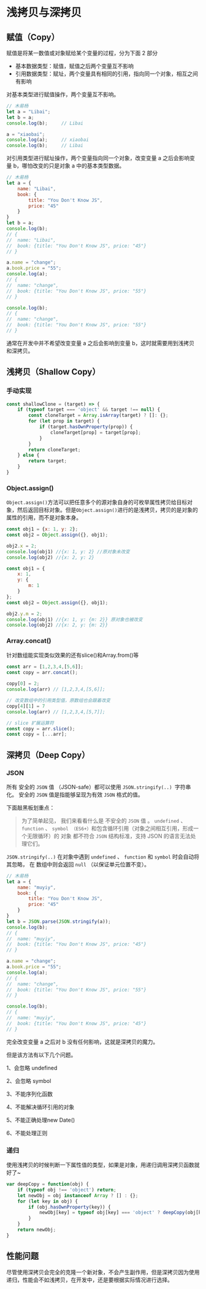 # 浅拷贝与深拷贝

## 赋值（Copy）

赋值是将某一数值或对象赋给某个变量的过程，分为下面 2 部分

- 基本数据类型：赋值，赋值之后两个变量互不影响
- 引用数据类型：赋址，两个变量具有相同的引用，指向同一个对象，相互之间有影响

对基本类型进行赋值操作，两个变量互不影响。

```js
// 木易杨
let a = "Libai";
let b = a;
console.log(b);     // Libai

a = "xiaobai";
console.log(a);     // xiaobai
console.log(b);     // Libai
```

对引用类型进行赋址操作，两个变量指向同一个对象，改变变量 a 之后会影响变量 b，哪怕改变的只是对象 a 中的基本类型数据。

```js
// 木易杨
let a = {
    name: "Libai",
    book: {
        title: "You Don't Know JS",
        price: "45"
    }
}
let b = a;
console.log(b);
// {
// 	name: "Libai",
// 	book: {title: "You Don't Know JS", price: "45"}
// } 

a.name = "change";
a.book.price = "55";
console.log(a);
// {
// 	name: "change",
// 	book: {title: "You Don't Know JS", price: "55"}
// } 

console.log(b);
// {
// 	name: "change",
// 	book: {title: "You Don't Know JS", price: "55"}
// } 
```

通常在开发中并不希望改变变量 a 之后会影响到变量 b，这时就需要用到浅拷贝和深拷贝。

## 浅拷贝（Shallow Copy）

### 手动实现

```js
const shallowClone = (target) => {
    if (typeof target === 'object' && target !== null) {
        const cloneTarget = Array.isArray(target) ? []: {};
        for (let prop in target) {
            if (target.hasOwnProperty(prop)) {
                cloneTarget[prop] = target[prop];
            }
        }
        return cloneTarget;
    } else {
        return target;
    }
}
```

### Object.assign()

`Object.assign()`方法可以把任意多个的源对象自身的可枚举属性拷贝给目标对象，然后返回目标对象。但是`Object.assign()`进行的是浅拷贝，拷贝的是对象的属性的引用，而不是对象本身。

```js
const obj1 = {x: 1, y: 2};
const obj2 = Object.assign({}, obj1);

obj2.x = 2;
console.log(obj1) //{x: 1, y: 2} //原对象未改变
console.log(obj2) //{x: 2, y: 2}

const obj1 = {
    x: 1, 
    y: {
        m: 1
    }
};
const obj2 = Object.assign({}, obj1);

obj2.y.m = 2;
console.log(obj1) //{x: 1, y: {m: 2}} 原对象也被改变
console.log(obj2) //{x: 2, y: {m: 2}}
```

### Array.concat()

针对数组能实现类似效果的还有slice()和Array.from()等

```js
const arr = [1,2,3,4,[5,6]];
const copy = arr.concat();
   
copy[0] = 2; 
console.log(arr) // [1,2,3,4,[5,6]];

// 改变数组中的引用类型值，原数组也会跟着改变
copy[4][1] = 7
console.log(arr) // [1,2,3,4,[5,7]];

// slice 扩展运算符
const copy = arr.slice();
const copy = [...arr];
```

## 深拷贝（Deep Copy）

### JSON

所有 安全的 `JSON` 值 （JSON-safe）都可以使用 `JSON.stringify(..) `字符串化。 安全的 `JSON` 值是指能够呈现为有效 `JSON` 格式的值。


下面敲黑板划重点：

> 为了简单起见， 我们来看看什么是 不安全的 `JSON` 值 。 `undefined` 、 `function` 、 `symbol （ES6+）`和包含循环引用（对象之间相互引用，形成一个无限循环）的 对象 都不符合 `JSON` 结构标准，支持 JSON 的语言无法处理它们。


`JSON.stringify(..)` 在对象中遇到 `undefined` 、 `function` 和 `symbol` 时会自动将其忽略， 在 数组中则会返回 `null` （以保证单元位置不变）。

```js
// 木易杨
let a = {
    name: "muyiy",
    book: {
        title: "You Don't Know JS",
        price: "45"
    }
}
let b = JSON.parse(JSON.stringify(a));
console.log(b);
// {
// 	name: "muyiy",
// 	book: {title: "You Don't Know JS", price: "45"}
// } 

a.name = "change";
a.book.price = "55";
console.log(a);
// {
// 	name: "change",
// 	book: {title: "You Don't Know JS", price: "55"}
// } 

console.log(b);
// {
// 	name: "muyiy",
// 	book: {title: "You Don't Know JS", price: "45"}
// } 
```

完全改变变量 a 之后对 b 没有任何影响，这就是深拷贝的魔力。

但是该方法有以下几个问题。

1、会忽略 undefined

2、会忽略 symbol

3、不能序列化函数

4、不能解决循环引用的对象

5、不能正确处理new Date()

6、不能处理正则

### 递归

使用浅拷贝的时候判断一下属性值的类型，如果是对象，用递归调用深拷贝函数就好了~

```js
var deepCopy = function(obj) {
    if (typeof obj !== 'object') return;
    let newObj = obj instanceof Array ? [] : {};
    for (let key in obj) {
        if (obj.hasOwnProperty(key)) {
            newObj[key] = typeof obj[key] === 'object' ? deepCopy(obj[key]) : obj[key];
        }
    }
    return newObj;
}
```

## 性能问题

尽管使用深拷贝会完全的克隆一个新对象，不会产生副作用，但是深拷贝因为使用递归，性能会不如浅拷贝，在开发中，还是要根据实际情况进行选择。

